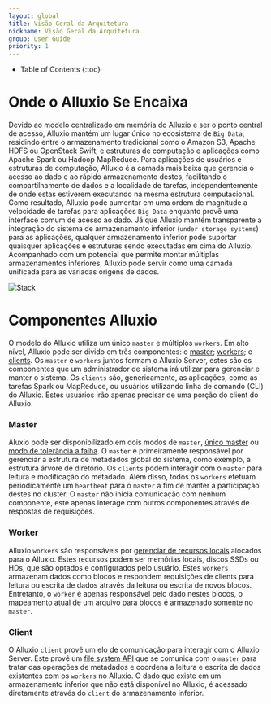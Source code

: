 ```yaml
---
layout: global
title: Visão Geral da Arquitetura
nickname: Visão Geral da Arquitetura
group: User Guide
priority: 1
---
```


* Table of Contents
{:toc}

# Onde o Alluxio Se Encaixa

Devido ao modelo centralizado em memória do Alluxio e ser o ponto central de acesso, Alluxio mantém 
um lugar único no ecosistema de `Big Data`, residindo entre o armazenamento tradicional como o Amazon S3, 
Apache HDFS ou OpenStack Swift, e estruturas de computação e aplicações como Apache Spark ou Hadoop 
MapReduce. Para aplicações de usuários e estruturas de computação, Alluxio é a camada mais baixa que 
gerencia o acesso ao dado e ao rápido armazenamento destes, facilitando o compartilhamento de dados 
e a localidade de tarefas, independentemente de onde estas estiverem executando na mesma estrutura 
computacional. Como resultado, Alluxio pode aumentar em uma ordem de magnitude a velocidade de tarefas 
para aplicações `Big Data` enquanto provê uma interface comum de acesso ao dado. Já que Alluxio mantém 
transparente a integração do sistema de armazenamento inferior (`under storage systems`) para as
aplicações, qualquer armazenamento inferior pode suportar quaisquer aplicações e estruturas sendo 
executadas em cima do Alluxio. Acompanhado com um potencial que permite montar múltiplas armazenamentos 
inferiores, Alluxio pode servir como uma camada unificada para as variadas origens de dados. 

![Stack]({{site.data.img.stack}})

# Componentes Alluxio

O modelo do Alluxio utiliza um único `master` e múltiplos `workers`. Em alto nível, Alluxio pode ser 
divido em três componentes:  o [master](#master); [workers](#worker); e [clients](#client). Os 
`master` e `workers` juntos formam o Alluxio Server, estes são os componentes que um administrador de
sistema irá utilizar para gerenciar e manter o sistema. Os `clients` são, genericamente, as aplicações, 
como as tarefas Spark ou MapReduce, ou usuários utilizando linha de comando (CLI) do Alluxio. Estes 
usuários irão apenas precisar de uma porção do client do Alluxio.

### Master

Aluxio pode ser disponibilizado em dois modos de `master`, [único master](Running-Alluxio-Locally.html)
ou [modo de tolerância a falha](Running-Alluxio-Fault-Tolerant.html). O `master` é primeiramente
responsável por gerenciar a estrutura de metadados global do sistema, como exemplo, a estrutura
árvore de diretório. Os `clients` podem interagir com o `master` para leitura e modificação do metadado.
Além disso, todos os `workers` efetuam periodicamente um `heartbeat` para o `master` a fim de manter a 
participação destes no cluster. O `master` não inicia comunicação com nenhum componente, este apenas 
interage com outros componentes através de respostas de requisições.

### Worker 

Alluxio `workers` são responsáveis por [gerenciar de recursos locais](Tiered-Storage-on-Alluxio.html) 
alocados para o Alluxio. Estes recursos podem ser memórias locais, discos SSDs ou HDs, que são 
optados e configurados pelo usuário. Estes `workers` armazenam dados como blocos e respondem requisições 
de clients para leitura ou escrita de dados através da leitura ou escrita de novos blocos. Entretanto, 
o `worker` é apenas responsável pelo dado nestes blocos, o mapeamento atual de um arquivo para blocos 
é armazenado somente no `master`.

### Client

O Alluxio `client` provê um elo de comunicação para interagir com o Alluxio Server. Este provê um 
[file system API](File-System-API.html) que se comunica com o `master` para tratar das operações de 
metadados e coordena a leitura e escrita de dados existentes com os `workers` no Alluxio. O dado que
existe em um armazenamento inferior que não está disponível no Alluxio, é acessado
diretamente através do `client` do armazenamento inferior.
